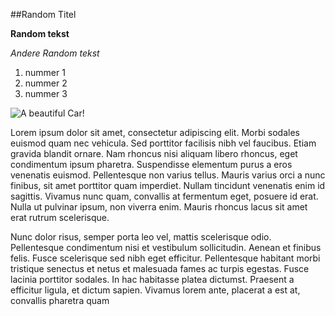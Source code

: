 ##Random Titel

**Random tekst**

_Andere Random tekst_

1. nummer 1
2. nummer 2
3. nummer 3

![A beautiful Car!](https://www.cnet.com/a/img/resize/ba9df2a7556568a28dd0a5a49a5fe913fb44db7b/hub/2022/07/13/e060a321-8ba6-474c-84bf-911f45b6b9d2/2022-audi-rs6-avant-001.jpg?auto=webp&width=1200)

Lorem ipsum dolor sit amet, consectetur adipiscing elit. Morbi sodales euismod quam nec vehicula. Sed porttitor facilisis nibh vel faucibus. Etiam gravida blandit ornare. Nam rhoncus nisi aliquam libero rhoncus, eget condimentum ipsum pharetra. Suspendisse elementum purus a eros venenatis euismod. Pellentesque non varius tellus. Mauris varius orci a nunc finibus, sit amet porttitor quam imperdiet. Nullam tincidunt venenatis enim id sagittis. Vivamus nunc quam, convallis at fermentum eget, posuere id erat. Nulla ut pulvinar ipsum, non viverra enim. Mauris rhoncus lacus sit amet erat rutrum scelerisque.

Nunc dolor risus, semper porta leo vel, mattis scelerisque odio. Pellentesque condimentum nisi et vestibulum sollicitudin. Aenean et finibus felis. Fusce scelerisque sed nibh eget efficitur. Pellentesque habitant morbi tristique senectus et netus et malesuada fames ac turpis egestas. Fusce lacinia porttitor sodales. In hac habitasse platea dictumst. Praesent a efficitur ligula, et dictum sapien. Vivamus lorem ante, placerat a est at, convallis pharetra quam